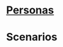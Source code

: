 # [Personas](https://docs.google.com/document/d/1xdECCjUZn-mRbxbK2xkOukE0e7cs0LRH9mnQXWt01Z8/edit?usp=sharing)



# Scenarios
